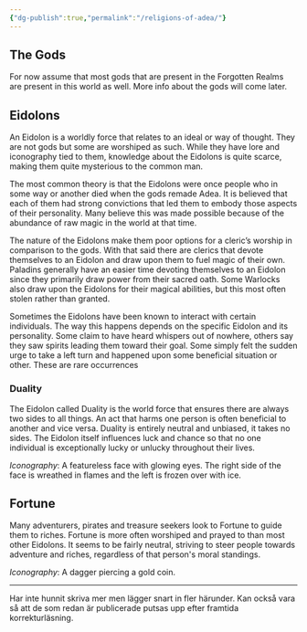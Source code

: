 ```yaml
---
{"dg-publish":true,"permalink":"/religions-of-adea/"}
---
```


## The Gods
For now assume that most gods that are present in the Forgotten Realms are present in this world as well. More info about the gods will come later.


## Eidolons
An Eidolon is a worldly force that relates to an ideal or way of thought. They are not gods but some are worshiped as such. While they have lore and iconography tied to them, knowledge about the Eidolons is quite scarce, making them quite mysterious to the common man.  
  
The most common theory is that the Eidolons were once people who in some way or another died when the gods remade Adea. It is believed that each of them had strong convictions that led them to embody those aspects of their personality. Many believe this was made possible because of the abundance of raw magic in the world at that time.
  
The nature of the Eidolons make them poor options for a cleric’s worship in comparison to the gods. With that said there are clerics that devote themselves to an Eidolon and draw upon them to fuel magic of their own. Paladins generally have an easier time devoting themselves to an Eidolon since they primarily draw power from their sacred oath. Some Warlocks also draw upon the Eidolons for their magical abilities, but this most often stolen rather than granted.  
  
Sometimes the Eidolons have been known to interact with certain individuals. The way this happens depends on the specific Eidolon and its personality. Some claim to have heard whispers out of nowhere, others say they saw spirits leading them toward their goal. Some simply felt the sudden urge to take a left turn and happened upon some beneficial situation or other. These are rare occurrences  

### Duality
The Eidolon called Duality is the world force that ensures there are always two sides to all things. An act that harms one person is often beneficial to another and vice versa. Duality is entirely neutral and unbiased, it takes no sides. The Eidolon itself influences luck and chance so that no one individual is exceptionally lucky or unlucky throughout their lives. 

*Iconography*: A featureless face with glowing eyes. The right side of the face is wreathed in flames and the left is frozen over with ice.  

## Fortune
Many adventurers, pirates and treasure seekers look to Fortune to guide them to riches. Fortune is more often worshiped and prayed to than most other Eidolons. It seems to be fairly neutral, striving to steer people towards adventure and riches, regardless of that person's moral standings.

  
*Iconography*: A dagger piercing a gold coin.

---

Har inte hunnit skriva mer men lägger snart in fler härunder. Kan också vara så att de som redan är publicerade putsas upp efter framtida korrekturläsning.